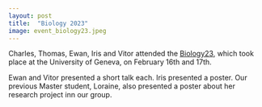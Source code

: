 ```yaml
---
layout: post
title:  "Biology 2023"
image: event_biology23.jpeg
---
```


Charles, Thomas, Ewan, Iris and Vitor attended the [Biology23](https://biology23.unige.ch/), which took place at the University of Geneva, on February 16th and 17th.

Ewan and Vitor presented a short talk each. Iris presented a poster. Our previous Master student, Loraine, also presented a poster about her research project inn our group. 


